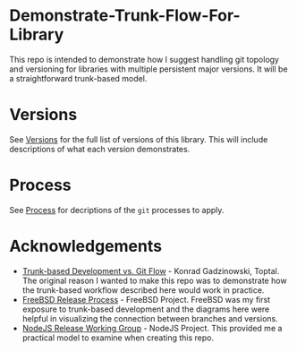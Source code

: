 # Demonstrate-Trunk-Flow-For-Library
This repo is intended to demonstrate how I suggest handling git topology and versioning for libraries with multiple persistent major versions. It will be a straightforward trunk-based model.

# Versions
See [Versions](./VERSIONS.md) for the full list of versions of this library. This will include descriptions of what each version demonstrates.

# Process
See [Process](./PROCESS.md) for decriptions of the `git` processes to apply.

# Acknowledgements
* [Trunk-based Development vs. Git Flow](https://www.toptal.com/software/trunk-based-development-git-flow) - Konrad Gadzinowski, Toptal. The original reason I wanted to make this repo was to demonstrate how the trunk-based workflow described here would work in practice.
* [FreeBSD Release Process](https://www.freebsd.org/doc/en_US.ISO8859-1/articles/releng/release-proc.html) - FreeBSD Project. FreeBSD was my first exposure to trunk-based development and the diagrams here were helpful in visualizing the connection between branches and versions.
* [NodeJS Release Working Group](https://github.com/nodejs/Release) - NodeJS Project. This provided me a practical model to examine when creating this repo.
